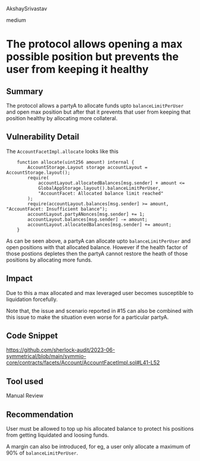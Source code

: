 AkshaySrivastav

medium

# The protocol allows opening a max possible position but prevents the user from keeping it healthy

## Summary
The protocol allows a partyA to allocate funds upto `balanceLimitPerUser` and open max position but after that it prevents that user from keeping that position healthy by allocating more collateral.

## Vulnerability Detail
The `AccountFacetImpl.allocate` looks like this 
```solidity
    function allocate(uint256 amount) internal {
        AccountStorage.Layout storage accountLayout = AccountStorage.layout();
        require(
            accountLayout.allocatedBalances[msg.sender] + amount <=
            GlobalAppStorage.layout().balanceLimitPerUser,
            "AccountFacet: Allocated balance limit reached"
        );
        require(accountLayout.balances[msg.sender] >= amount, "AccountFacet: Insufficient balance");
        accountLayout.partyANonces[msg.sender] += 1;
        accountLayout.balances[msg.sender] -= amount;
        accountLayout.allocatedBalances[msg.sender] += amount;
    }
```

As can be seen above, a partyA can allocate upto `balanceLimitPerUser` and open positions with that allocated balance. However if the health factor of those postions depletes then the partyA cannot restore the heath of those positions by allocating more funds.

## Impact
Due to this a max allocated and max leveraged user becomes susceptible to liquidation forcefully.

Note that, the issue and scenario reported in #15 can also be combined with this issue to make the situation even worse for a particular partyA.

## Code Snippet
https://github.com/sherlock-audit/2023-06-symmetrical/blob/main/symmio-core/contracts/facets/Account/AccountFacetImpl.sol#L41-L52

## Tool used

Manual Review

## Recommendation
User must be allowed to top up his allocated balance to protect his positions from getting liquidated and loosing funds. 

A margin can also be introduced, for eg, a user only allocate a maximum of 90% of `balanceLimitPerUser`.